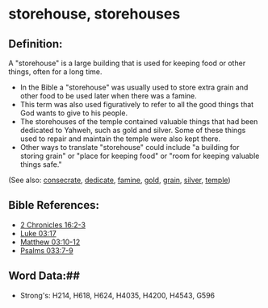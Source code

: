 # storehouse, storehouses #

## Definition: ##

A "storehouse" is a large building that is used for keeping food or other things, often for a long time.

* In the Bible a "storehouse" was usually used to store extra grain and other food to be used later when there was a famine.
* This term was also used figuratively to refer to all the good things that God wants to give to his people.
* The storehouses of the temple contained valuable things that had been dedicated to Yahweh, such as gold and silver. Some of these things used to repair and maintain the temple were also kept there.
* Other ways to translate "storehouse" could include "a building for storing grain" or "place for keeping food" or "room for keeping valuable things safe."

(See also: [consecrate](../kt/consecrate.md), [dedicate](dedicate.md), [famine](famine.md), [gold](gold.md), [grain](grain.md), [silver](silver.md), [temple](../kt/temple.md))

## Bible References: ##

* [2 Chronicles 16:2-3](rc://en/tn/help/2ch/16/02)
* [Luke 03:17](rc://en/tn/help/luk/03/17)
* [Matthew 03:10-12](rc://en/tn/help/mat/03/10)
* [Psalms 033:7-9](rc://en/tn/help/psa/033/007)

## Word Data:##

* Strong's: H214, H618, H624, H4035, H4200, H4543, G596

